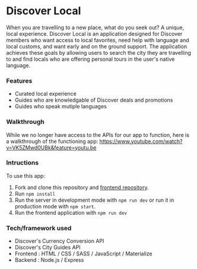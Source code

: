 # Discover Local

When you are travelling to a new place, what do you seek out? A unique, local experience. Discover Local is an application designed for Discover members who want access to local favorites, need help with language and local customs, and want early and on the ground support. The application achieves these goals by allowing users to search the city they are travelling to and find locals who are offering personal tours in the user's native language.

### Features

* Curated local experience
* Guides who are knowledgable of Discover deals and promotions
* Guides who speak mutiple languages

### Walkthrough

While we no longer have access to the APIs for our app to function, here is a walkthrough of the functioning app: https://www.youtube.com/watch?v=VK5ZMwd0UBk&feature=youtu.be

### Intructions

To use this app:
1. Fork and clone this repository and [frontend repository](https://github.com/hackyourtrip-hackathon/hackyourtrip-frontend).
2. Run ```npm install```
3. Run the server in development mode with ```npm run dev``` or run it in production mode with ```npm start```.
4. Run the frontend application with ```npm run dev```
  

### Tech/framework used

* Discover's Currency Conversion API
* Discover's City Guides API
* Frontend : HTML / CSS / SASS / JavaScript / Materialize
* Backend : Node.js / Express
